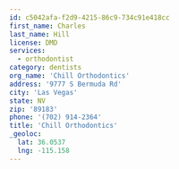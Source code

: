 ```yaml
---
id: c5042afa-f2d9-4215-86c9-734c91e418cc
first_name: Charles
last_name: Hill
license: DMD
services:
  - orthodontist
category: dentists
org_name: 'Chill Orthodontics'
address: '9777 S Bermuda Rd'
city: 'Las Vegas'
state: NV
zip: '89183'
phone: '(702) 914-2364'
title: 'Chill Orthodontics'
_geoloc:
  lat: 36.0537
  lng: -115.158
---
```

